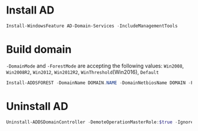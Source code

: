 # Install AD
```powershell
Install-WindowsFeature AD-Domain-Services -IncludeManagementTools 
```
# Build domain
```-DomainMode``` and ```-ForestMode``` are accepting the following values: ```Win2008```, ```Win2008R2```, ```Win2012```, ```Win2012R2```, ```WinThreshold```(Win2016), ```Default```
```powershell
Install-ADDSFOREST -DomainName DOMAIN.NAME -DomainNetbiosName DOMAIN -Force -DomainMode WinThreshold -ForestMode WinThreshold
```
# Uninstall AD
```powershell
Uninstall-ADDSDomainController -DemoteOperationMasterRole:$true -IgnoreLastDnsServerForZone:$true -LastDomainControllerInDomain:$true -RemoveDnsDelegation:$true -RemoveApplicationPartitions:$true -IgnoreLastDCInDomainMismatch:$true -Force:$true
```
